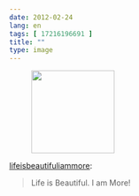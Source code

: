 ```yaml
---
date: 2012-02-24
lang: en
tags: [ 17216196691 ]
title: ""
type: image
---
```


<figure>
<div>
<a
href="https://hugo.ferreira.cc/lifeisbeautifuliammore-life-is-beautiful-i-am/attachment/864/"
rel="attachment"><img
src="https://hugo.ferreira.cc/wp-content/uploads/2012/02/tumblr_lz1bkceY9D1rp6l3ko1_1280-150x150.jpg"
width="150" height="150" /></a></figure>

[lifeisbeautifuliammore](http://lifeisbeautifuliammore.tumblr.com/post/17216196691/life-is-beautiful-i-am-more):

> Life is Beautiful. I am More!
